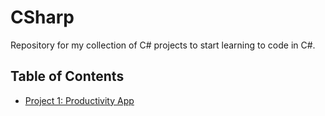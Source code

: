 # CSharp
Repository for my collection of C# projects to start learning to code in C#.

## Table of Contents
- [Project 1: Productivity App]()
